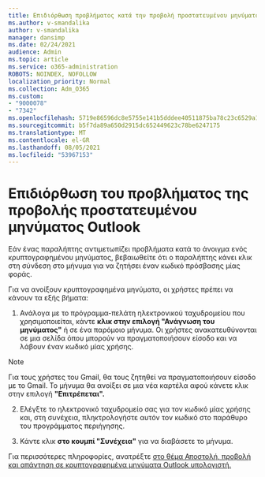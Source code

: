 ```yaml
---
title: Επιδιόρθωση προβλήματος κατά την προβολή προστατευμένου μηνύματος Outlook
ms.author: v-smandalika
author: v-smandalika
manager: dansimp
ms.date: 02/24/2021
audience: Admin
ms.topic: article
ms.service: o365-administration
ROBOTS: NOINDEX, NOFOLLOW
localization_priority: Normal
ms.collection: Adm_O365
ms.custom:
- "9000078"
- "7342"
ms.openlocfilehash: 5719e86596dc8e5755e141b5dddee40511875ba78c23c6529a131e9cab118fc8
ms.sourcegitcommit: b5f7da89a650d2915dc652449623c78be6247175
ms.translationtype: MT
ms.contentlocale: el-GR
ms.lasthandoff: 08/05/2021
ms.locfileid: "53967153"
---
```

# <a name="fix-problem-of-viewing-protected-message-in-outlook"></a>Επιδιόρθωση του προβλήματος της προβολής προστατευμένου μηνύματος Outlook

Εάν ένας παραλήπτης αντιμετωπίζει προβλήματα κατά το άνοιγμα ενός κρυπτογραφημένου μηνύματος, βεβαιωθείτε ότι ο παραλήπτης κάνει κλικ στη σύνδεση στο μήνυμα για να ζητήσει έναν κωδικό πρόσβασης μίας φοράς.

Για να ανοίξουν κρυπτογραφημένα μηνύματα, οι χρήστες πρέπει να κάνουν τα εξής βήματα:

1. Ανάλογα με το πρόγραμμα-πελάτη ηλεκτρονικού ταχυδρομείου που χρησιμοποιείται, κάντε **κλικ στην επιλογή "Ανάγνωση του μηνύματος"** ή σε ένα παρόμοιο μήνυμα. Οι χρήστες ανακατευθύνονται σε μια σελίδα όπου μπορούν να πραγματοποιήσουν είσοδο και να λάβουν έναν κωδικό μίας χρήσης.

> [!NOTE]
> Για τους χρήστες του Gmail, θα τους ζητηθεί να πραγματοποιήσουν είσοδο με το Gmail. Το μήνυμα θα ανοίξει σε μια νέα καρτέλα αφού κάνετε κλικ στην επιλογή **"Επιτρέπεται".**

2. Ελέγξτε το ηλεκτρονικό ταχυδρομείο σας για τον κωδικό μίας χρήσης και, στη συνέχεια, πληκτρολογήστε αυτόν τον κωδικό στο παράθυρο του προγράμματος περιήγησης.

3. Κάντε κλικ **στο κουμπί "Συνέχεια"** για να διαβάσετε το μήνυμα.

Για περισσότερες πληροφορίες, ανατρέξτε [στο θέμα Αποστολή, προβολή και απάντηση σε κρυπτογραφημένα μηνύματα Outlook υπολογιστή.](https://support.microsoft.com/topic/send-view-and-reply-to-encrypted-messages-in-outlook-for-pc-eaa43495-9bbb-4fca-922a-df90dee51980)


